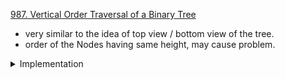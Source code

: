 [987. Vertical Order Traversal of a Binary Tree](https://leetcode.com/problems/vertical-order-traversal-of-a-binary-tree/)

- very similar to the idea of top view / bottom view of the tree.
- order of the Nodes having same height, may cause problem.

<details>
<summary> Implementation </summary>

```cpp
/**
 * Definition for a binary tree node.
 * struct TreeNode {
 *     int val;
 *     TreeNode *left;
 *     TreeNode *right;
 *     TreeNode() : val(0), left(nullptr), right(nullptr) {}
 *     TreeNode(int x) : val(x), left(nullptr), right(nullptr) {}
 *     TreeNode(int x, TreeNode *left, TreeNode *right) : val(x), left(left), right(right) {}
 * };
 */

class Solution {
    public:
    vector<vector<int>> verticalTraversal(TreeNode* root) {
        int pos = 0;
        map<int, vector<int>> mp;
        queue<pair<TreeNode*, int>> qu;

        qu.push({root, pos});

        while (!qu.empty()) {
            int Size = qu.size();
            map<int, vector<int>> temp;
            for (int i = 0; i < Size; i++) {
                auto [u, current_pos] = qu.front(); qu.pop();
                temp[current_pos].push_back(u -> val);
                if (u -> left) qu.push({u -> left, current_pos - 1});
                if (u -> right) qu.push({u -> right, current_pos + 1});
            }
            for (auto& i: temp) sort(i.second.begin(), i.second.end());
            for (const auto& i: temp)
                for (const auto& j: i.second)
                    mp[i.first].push_back(j);

        }

        vector<vector<int>> ans;
        for (const auto& i: mp)
            ans.push_back(i.second);
        return ans;
    }
};
```

</details>
